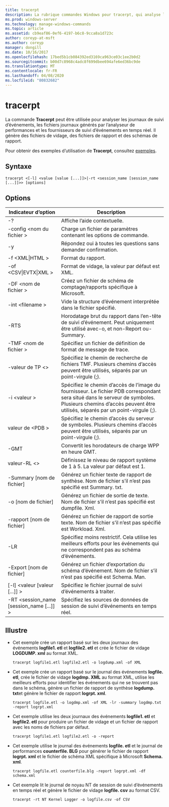 ```yaml
---
title: tracerpt
description: La rubrique commandes Windows pour tracerpt, qui analyse les journaux de suivi des événements, les fichiers journaux générés par l’analyseur de performances et les fournisseurs de suivi d’événements en temps réel.
ms.prod: windows-server
ms.technology: manage-windows-commands
ms.topic: article
ms.assetid: cb9eaf86-0ef6-4197-b6c8-9cca8a1d723c
author: coreyp-at-msft
ms.author: coreyp
manager: dongill
ms.date: 10/16/2017
ms.openlocfilehash: 17bed5b1cb084392ed3169ca963ce03c1ee2b0d2
ms.sourcegitcommit: b00d7c8968c4adc8f699dbee694afe6ed36bc9de
ms.translationtype: MT
ms.contentlocale: fr-FR
ms.lasthandoff: 04/08/2020
ms.locfileid: "80832682"
---
```

# <a name="tracerpt"></a>tracerpt

La commande **Tracerpt** peut être utilisée pour analyser les journaux de suivi d’événements, les fichiers journaux générés par l’analyseur de performances et les fournisseurs de suivi d’événements en temps réel. Il génère des fichiers de vidage, des fichiers de rapport et des schémas de rapport.

Pour obtenir des exemples d’utilisation de **Tracerpt**, consultez [exemples](#BKMK_EXAMPLES).

## <a name="syntax"></a>Syntaxe

```
tracerpt <[-l] <value [value [...]]>|-rt <session_name [session_name [...]]>> [options]
```

## <a name="options"></a>Options

|              Indicateur d’option               |                                                                    Description                                                                    |
|----------------------------------------|---------------------------------------------------------------------------------------------------------------------------------------------------|
|                   -?                   |                                                         Affiche l’aide contextuelle.                                                          |
|          -config \<nom du fichier >           |                                                 Charge un fichier de paramètres contenant les options de commande.                                                  |
|                   -y                   |                                                  Répondez oui à toutes les questions sans demander confirmation.                                                   |
|            -f \<XML\|HTML >             |                                                                  Format du rapport.                                                                   |
|         -of \<CSV\|EVTX\|XML >          |                                                         Format de vidage, la valeur par défaut est XML.                                                          |
|            -DF \<nom de fichier >             |                                            Créez un fichier de schéma de comptage/rapports spécifique à Microsoft.                                            |
|            -int \<filename >            |                                            Vide la structure d’événement interprétée dans le fichier spécifié.                                            |
|                  -RTS                  |                        Horodatage brut du rapport dans l’en-tête de suivi d’événement. Peut uniquement être utilisé avec-o, et non-Report ou-Summary.                         |
|            -TMF \<nom de fichier >            |                                                  Spécifiez un fichier de définition de format de message de trace.                                                  |
|              -valeur de TP \<>              |                            Spécifiez le chemin de recherche de fichiers TMF. Plusieurs chemins d’accès peuvent être utilisés, séparés par un point-virgule (;).                            |
|              -i \<valeur >               | Spécifiez le chemin d’accès de l’image du fournisseur. Le fichier PDB correspondant sera situé dans le serveur de symboles. Plusieurs chemins d’accès peuvent être utilisés, séparés par un point-virgule (;). |
|             valeur de \<PDB >              |                             Spécifiez le chemin d’accès du serveur de symboles. Plusieurs chemins d’accès peuvent être utilisés, séparés par un point-virgule (;).                             |
|                  -GMT                  |                                              Convertit les horodateurs de charge WPP en heure GMT.                                               |
|              valeur-RL \<>              |                                               Définissez le niveau de rapport système de 1 à 5. La valeur par défaut est 1.                                               |
|          -Summary [nom de fichier]           |                                  Générez un fichier texte de rapport de synthèse. Nom de fichier s’il n’est pas spécifié est Summary. txt.                                   |
|             -o [nom de fichier]              |                                      Générez un fichier de sortie de texte. Nom de fichier s’il n’est pas spécifié est dumpfile. Xml.                                      |
|           -rapport [nom de fichier]           |                                  Générez un fichier de rapport de sortie texte. Nom de fichier s’il n’est pas spécifié est Workload. Xml.                                   |
|                  -LR                   |                        Spécifiez moins restrictif. Cela utilise les meilleurs efforts pour les événements qui ne correspondent pas au schéma d’événements.                         |
|           -Export [nom de fichier]           |                                  Générez un fichier d’exportation du schéma d’événement. Nom de fichier s’il n’est pas spécifié est Schema. Man.                                   |
|       [-l] \<valeur [valeur [...]] >        |                                                   Spécifiez le fichier journal de suivi d’événements à traiter.                                                    |
| -RT \<session_name [session_name [...]] > |                                                Spécifiez les sources de données de session de suivi d’événements en temps réel.                                                |

## <a name="examples"></a><a name=BKMK_EXAMPLES></a>Illustre

- Cet exemple crée un rapport basé sur les deux journaux des événements **logfile1. etl** et **logfile2. etl** et crée le fichier de vidage **LOGDUMP. xml** au format XML.  
  ```
  tracerpt logfile1.etl logfile2.etl -o logdump.xml -of XML
  ```  
- Cet exemple crée un rapport basé sur le journal des événements **logfile. etl**, crée le fichier de vidage **logdmp. XML** au format XML, utilise les meilleurs efforts pour identifier les événements qui ne se trouvent pas dans le schéma, génère un fichier de rapport de synthèse **logdump. txt**et génère le fichier de rapport **logrpt. xml**.  
  ```
  tracerpt logfile.etl -o logdmp.xml -of XML -lr -summary logdmp.txt -report logrpt.xml
  ```  
- Cet exemple utilise les deux journaux des événements **logfile1. etl** et **logfile2. etl** pour produire un fichier de vidage et un fichier de rapport avec les noms de fichiers par défaut.  
  ```
  tracerpt logfile1.etl logfile2.etl -o -report
  ```  
- Cet exemple utilise le journal des événements **logfile. etl** et le journal de performances **counterfile. BLG** pour générer le fichier de rapport **logrpt. xml** et le fichier de schéma XML spécifique à Microsoft **Schema. xml**.  
  ```
  tracerpt logfile.etl counterfile.blg -report logrpt.xml -df schema.xml
  ```  
- Cet exemple lit le journal de noyau NT de session de suivi d’événements en temps réel et génère le fichier de vidage **logfile. csv** au format CSV.  
  ```
  tracerpt -rt NT Kernel Logger -o logfile.csv -of CSV
  ```
